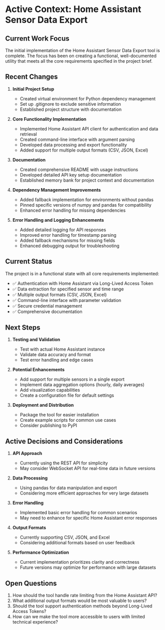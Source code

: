 # Active Context: Home Assistant Sensor Data Export

## Current Work Focus

The initial implementation of the Home Assistant Sensor Data Export tool is complete. The focus has been on creating a functional, well-documented utility that meets all the core requirements specified in the project brief.

## Recent Changes

1. **Initial Project Setup**
   - Created virtual environment for Python dependency management
   - Set up .gitignore to exclude sensitive information
   - Established project structure with documentation

2. **Core Functionality Implementation**
   - Implemented Home Assistant API client for authentication and data retrieval
   - Created command-line interface with argument parsing
   - Developed data processing and export functionality
   - Added support for multiple output formats (CSV, JSON, Excel)

3. **Documentation**
   - Created comprehensive README with usage instructions
   - Developed detailed API key setup documentation
   - Established memory bank for project context and documentation

4. **Dependency Management Improvements**
   - Added fallback implementation for environments without pandas
   - Pinned specific versions of numpy and pandas for compatibility
   - Enhanced error handling for missing dependencies

5. **Error Handling and Logging Enhancements**
   - Added detailed logging for API responses
   - Improved error handling for timestamp parsing
   - Added fallback mechanisms for missing fields
   - Enhanced debugging output for troubleshooting

## Current Status

The project is in a functional state with all core requirements implemented:

- ✅ Authentication with Home Assistant via Long-Lived Access Token
- ✅ Data extraction for specified sensor and time range
- ✅ Multiple output formats (CSV, JSON, Excel)
- ✅ Command-line interface with parameter validation
- ✅ Secure credential management
- ✅ Comprehensive documentation

## Next Steps

1. **Testing and Validation**
   - Test with actual Home Assistant instance
   - Validate data accuracy and format
   - Test error handling and edge cases

2. **Potential Enhancements**
   - Add support for multiple sensors in a single export
   - Implement data aggregation options (hourly, daily averages)
   - Add visualization capabilities
   - Create a configuration file for default settings

3. **Deployment and Distribution**
   - Package the tool for easier installation
   - Create example scripts for common use cases
   - Consider publishing to PyPI

## Active Decisions and Considerations

1. **API Approach**
   - Currently using the REST API for simplicity
   - May consider WebSocket API for real-time data in future versions

2. **Data Processing**
   - Using pandas for data manipulation and export
   - Considering more efficient approaches for very large datasets

3. **Error Handling**
   - Implemented basic error handling for common scenarios
   - May need to enhance for specific Home Assistant error responses

4. **Output Formats**
   - Currently supporting CSV, JSON, and Excel
   - Considering additional formats based on user feedback

5. **Performance Optimization**
   - Current implementation prioritizes clarity and correctness
   - Future versions may optimize for performance with large datasets

## Open Questions

1. How should the tool handle rate limiting from the Home Assistant API?
2. What additional output formats would be most valuable to users?
3. Should the tool support authentication methods beyond Long-Lived Access Tokens?
4. How can we make the tool more accessible to users with limited technical experience?
